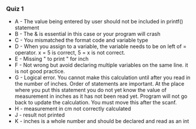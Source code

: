 ### Quiz 1

* A - The value being entered by user should not be included in printf() statement
* B - The & is essential in this case or your program will crash
* C - You mismatched the format code and variable type
* D - When you assign to a variable, the variable needs to be on left of = operator.  x = 5 is correct, 5 = x is not correct.
* E - Missing \"  to print " for inch
* F - Not wrong but avoid declaring multiple variables on the same line.  it is not good practice.
* G - Logical error.  You cannot make this calculation until after you read in the number of inches.  Order of statements are important.  At the place where you put this statement you do not yet know the value of measurement in inches as it has not been read yet.  Program will not go back to update the calculation.  You must move this after the scanf. 
* H - measurement in cm not correctly calculated 
* J - result not printed 
* K - inches is a whole number and should be declared and read as an int

  
